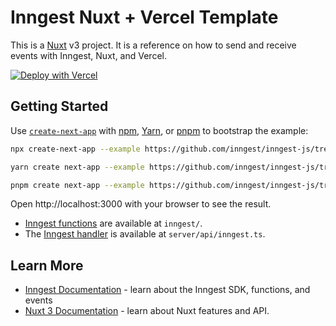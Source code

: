 # Inngest Nuxt + Vercel Template

This is a [Nuxt](https://nuxt.com) v3 project. It is a reference on how to send and receive events with Inngest, Nuxt, and Vercel.

[![Deploy with Vercel](https://vercel.com/button)](https://vercel.com/new/clone?repository-url=https%3A%2F%2Fgithub.com%2Finngest%2Fsdk-example-nuxt-vercel&redirect-url=https%3A%2F%2Fapp.inngest.com%2Fintegrations%2Fvercel&developer-id=oac_H9biZULoTuJYFO32xkUydDmT&integration-ids=oac_H9biZULoTuJYFO32xkUydDmT)

## Getting Started

Use [`create-next-app`](https://www.npmjs.com/package/create-next-app) with [npm](https://docs.npmjs.com/cli/init), [Yarn](https://yarnpkg.com/lang/en/docs/cli/create/), or [pnpm](https://pnpm.io) to bootstrap the example:

```bash
npx create-next-app --example https://github.com/inngest/inngest-js/tree/main/examples/framework-nuxt inngest-nuxt
```

```bash
yarn create next-app --example https://github.com/inngest/inngest-js/tree/main/examples/framework-nuxt inngest-nuxt
```

```bash
pnpm create next-app --example https://github.com/inngest/inngest-js/tree/main/examples/framework-nuxt inngest-nuxt
```

Open http://localhost:3000 with your browser to see the result.

- [Inngest functions](https://www.inngest.com/docs/functions) are available at `inngest/`.
- The [Inngest handler](https://www.inngest.com/docs/sdk/serve#framework-nuxt) is available at `server/api/inngest.ts`.

## Learn More

- [Inngest Documentation](https://www.inngest.com/docs) - learn about the Inngest SDK, functions, and events
- [Nuxt 3 Documentation](https://nuxt.com/docs/getting-started/introduction) - learn about Nuxt features and API.
